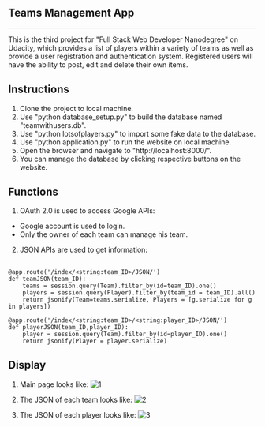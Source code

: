 ## Teams Management App
----
This is the third project for "Full Stack Web Developer Nanodegree" on Udacity, which provides a list of players within a variety of teams as well as provide a user registration and authentication system. Registered users will have the ability to post, edit and delete their own items.

## Instructions
1. Clone the project to local machine.
2. Use "python database_setup.py" to build the database named "teamwithusers.db".
3. Use "python lotsofplayers.py" to import some fake data to the database.
4. Use "python application.py" to run the website on local machine.
5. Open the browser and navigate to "http://localhost:8000/".
6. You can manage the database by clicking respective buttons on the website.

## Functions
1. OAuth 2.0 is used to access Google APIs:
  - Google account is used to login.
  - Only the owner of each team can manage his team.
2. JSON APIs are used to get information:

##

	@app.route('/index/<string:team_ID>/JSON/')
	def teamJSON(team_ID):
		teams = session.query(Team).filter_by(id=team_ID).one()
		players = session.query(Player).filter_by(team_id = team_ID).all()
		return jsonify(Team=teams.serialize, Players = [g.serialize for g in players])
		
	@app.route('/index/<string:team_ID>/<string:player_ID>/JSON/')
	def playerJSON(team_ID,player_ID):
		player = session.query(Team).filter_by(id=player_ID).one()
		return jsonify(Player = player.serialize)



## Display
1. Main page looks like:
![1](https://lh6.googleusercontent.com/-mTzq33J-v9Q/Vv1z6DJ35bI/AAAAAAAAABg/HzNKUmWt8HsroS1STNuBudSoSW27Kdbbg/w1894-h1014-no/main%2Bpage.jpg)

2. The JSON of each team looks like:
![2](https://lh6.googleusercontent.com/-Rt6yQ4J1Coc/Vv3c82OqgsI/AAAAAAAAADI/KF_qqhjEEiUTQcSm3HbHS8FGO7Y8hZjUA/w1896-h1124-no/team.jpg)

3. The JSON of each player looks like:
![3](https://lh4.googleusercontent.com/-fTUmkHyaqjQ/Vv1z-4fxMEI/AAAAAAAAABg/hX0CrCRM55cxhi2GGaKf1BmMO9NseEVZg/w1894-h460-no/player.jpg)
